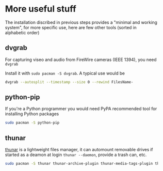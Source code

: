 # More useful stuff
The installation discribed in previous steps provides a "minimal and working system", for more specific use, here are few other tools (sorted in alphabetic order)
## dvgrab
For capturing viseo and audio from FireWire cameras (IEEE 1394), you need ``dvgrab``

Install it with ``sudo pacman -S dvgrab``. A typical use would be

````bash
dvgrab --autosplit --timestamp --size 0 --rewind FilesName-
````
## python-pip
If you're a Python programmer you would need PyPA recommended tool for installing Python packages
````bash
sudo pacman -S python-pip
````
## thunar
[thunar](https://wiki.archlinux.org/index.php/Thunar) is a lightweight files manager, it can automount removable drives if started as a deamon at login ``thunar --daemon``, provide a trash can, etc.
````bash
sudo pacman -S thunar thunar-archive-plugin thunar-media-tags-plugin thunar-volman gvfs tumbler
````
